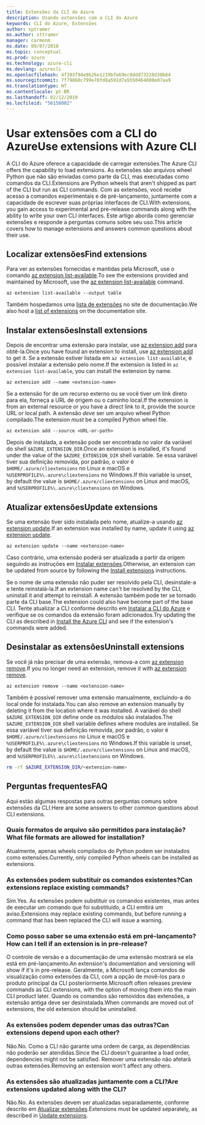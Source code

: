 ```yaml
---
title: Extensões da CLI do Azure
description: Usando extensões com a CLI do Azure
keywords: CLI do Azure, Extensões
author: sptramer
ms.author: sttramer
manager: carmonm
ms.date: 09/07/2018
ms.topic: conceptual
ms.prod: azure
ms.technology: azure-cli
ms.devlang: azurecli
ms.openlocfilehash: 4f203f94e9b26e1219bfe69ec0ddd73228d30b64
ms.sourcegitcommit: 7f79860c799e78fd8a591d7a5550464080e07aa9
ms.translationtype: HT
ms.contentlocale: pt-BR
ms.lasthandoff: 02/12/2019
ms.locfileid: "56158002"
---
```

# <a name="use-extensions-with-azure-cli"></a><span data-ttu-id="92dfe-104">Usar extensões com a CLI do Azure</span><span class="sxs-lookup"><span data-stu-id="92dfe-104">Use extensions with Azure CLI</span></span> 

<span data-ttu-id="92dfe-105">A CLI do Azure oferece a capacidade de carregar extensões.</span><span class="sxs-lookup"><span data-stu-id="92dfe-105">The Azure CLI offers the capability to load extensions.</span></span> <span data-ttu-id="92dfe-106">As extensões são arquivos wheel Python que não são enviadas como parte da CLI, mas executadas como comandos da CLI.</span><span class="sxs-lookup"><span data-stu-id="92dfe-106">Extensions are Python wheels that aren't shipped as part of the CLI but run as CLI commands.</span></span>
<span data-ttu-id="92dfe-107">Com as extensões, você recebe acesso a comandos experimentais e de pré-lançamento, juntamente com a capacidade de escrever suas próprias interfaces de CLI.</span><span class="sxs-lookup"><span data-stu-id="92dfe-107">With extensions, you gain access to experimental and pre-release commands along with the ability to write your own CLI interfaces.</span></span> <span data-ttu-id="92dfe-108">Este artigo aborda como gerenciar extensões e responde a perguntas comuns sobre seu uso.</span><span class="sxs-lookup"><span data-stu-id="92dfe-108">This article covers how to manage extensions and answers common questions about their use.</span></span>

## <a name="find-extensions"></a><span data-ttu-id="92dfe-109">Localizar extensões</span><span class="sxs-lookup"><span data-stu-id="92dfe-109">Find extensions</span></span>

<span data-ttu-id="92dfe-110">Para ver as extensões fornecidas e mantidas pela Microsoft, use o comando [az extension list-available](/cli/azure/extension#az-extension-list-available).</span><span class="sxs-lookup"><span data-stu-id="92dfe-110">To see the extensions provided and maintained by Microsoft, use the [az extension list-available](/cli/azure/extension#az-extension-list-available) command.</span></span>

```azurecli-interactive
az extension list-available --output table
```

<span data-ttu-id="92dfe-111">Também hospedamos uma [lista de extensões](azure-cli-extensions-list.md) no site de documentação.</span><span class="sxs-lookup"><span data-stu-id="92dfe-111">We also host a [list of extensions](azure-cli-extensions-list.md) on the documentation site.</span></span>

## <a name="install-extensions"></a><span data-ttu-id="92dfe-112">Instalar extensões</span><span class="sxs-lookup"><span data-stu-id="92dfe-112">Install extensions</span></span>

<span data-ttu-id="92dfe-113">Depois de encontrar uma extensão para instalar, use [az extension add](https://docs.microsoft.com/cli/azure/extension#az-extension-add) para obtê-la.</span><span class="sxs-lookup"><span data-stu-id="92dfe-113">Once you have found an extension to install, use [az extension add](https://docs.microsoft.com/cli/azure/extension#az-extension-add) to get it.</span></span> <span data-ttu-id="92dfe-114">Se a extensão estiver listada em `az extension list-available`, é possível instalar a extensão pelo nome.</span><span class="sxs-lookup"><span data-stu-id="92dfe-114">If the extension is listed in `az extension list-available`, you can install the extension by name.</span></span>

```azurecli-interactive
az extension add --name <extension-name>
```

<span data-ttu-id="92dfe-115">Se a extensão for de um recurso externo ou se você tiver um link direto para ela, forneça a URL de origem ou o caminho local.</span><span class="sxs-lookup"><span data-stu-id="92dfe-115">If the extension is from an external resource or you have a direct link to it, provide the source URL or local path.</span></span> <span data-ttu-id="92dfe-116">A extensão _deve_ ser um arquivo wheel Python compilado.</span><span class="sxs-lookup"><span data-stu-id="92dfe-116">The extension _must_ be a compiled Python wheel file.</span></span>

```azurecli-interactive
az extension add --source <URL-or-path>
```

<span data-ttu-id="92dfe-117">Depois de instalada, a extensão pode ser encontrada no valor da variável do shell `$AZURE_EXTENSION_DIR`.</span><span class="sxs-lookup"><span data-stu-id="92dfe-117">Once an extension is installed, it's found under the value of the `$AZURE_EXTENSION_DIR` shell variable.</span></span> <span data-ttu-id="92dfe-118">Se essa variável tiver sua definição removida, por padrão, o valor é `$HOME/.azure/cliextensions` no Linux e macOS e `%USERPROFILE%\.azure\cliextensions` no Windows.</span><span class="sxs-lookup"><span data-stu-id="92dfe-118">If this variable is unset, by default the value is `$HOME/.azure/cliextensions` on Linux and macOS, and `%USERPROFILE%\.azure\cliextensions` on Windows.</span></span>

## <a name="update-extensions"></a><span data-ttu-id="92dfe-119">Atualizar extensões</span><span class="sxs-lookup"><span data-stu-id="92dfe-119">Update extensions</span></span>

<span data-ttu-id="92dfe-120">Se uma extensão tiver sido instalada pelo nome, atualize-a usando [az extension update](https://docs.microsoft.com/cli/azure/extension#az-extension-update).</span><span class="sxs-lookup"><span data-stu-id="92dfe-120">If an extension was installed by name, update it using [az extension update](https://docs.microsoft.com/cli/azure/extension#az-extension-update).</span></span>

```azurecli-interactive
az extension update --name <extension-name>
```

<span data-ttu-id="92dfe-121">Caso contrário, uma extensão poderá ser atualizada a partir da origem seguindo as instruções em [Instalar extensões](#install-extensions).</span><span class="sxs-lookup"><span data-stu-id="92dfe-121">Otherwise, an extension can be updated from source by following the [Install extensions](#install-extensions) instructions.</span></span>

<span data-ttu-id="92dfe-122">Se o nome de uma extensão não puder ser resolvido pela CLI, desinstale-a e tente reinstalá-la.</span><span class="sxs-lookup"><span data-stu-id="92dfe-122">If an extension name can't be resolved by the CLI, uninstall it and attempt to reinstall.</span></span> <span data-ttu-id="92dfe-123">A extensão também pode ter se tornado parte da CLI base.</span><span class="sxs-lookup"><span data-stu-id="92dfe-123">The extension could also have become part of the base CLI.</span></span>
<span data-ttu-id="92dfe-124">Tente atualizar a CLI conforme descrito em [Instalar a CLI do Azure](install-azure-cli.md) e verifique se os comandos da extensão foram adicionados.</span><span class="sxs-lookup"><span data-stu-id="92dfe-124">Try updating the CLI as described in [Install the Azure CLI](install-azure-cli.md) and see if the extension's commands were added.</span></span>

## <a name="uninstall-extensions"></a><span data-ttu-id="92dfe-125">Desinstalar as extensões</span><span class="sxs-lookup"><span data-stu-id="92dfe-125">Uninstall extensions</span></span>

<span data-ttu-id="92dfe-126">Se você já não precisar de uma extensão, remova-a com [az extension remove](https://docs.microsoft.com/cli/azure/extension#az-extension-remove).</span><span class="sxs-lookup"><span data-stu-id="92dfe-126">If you no longer need an extension, remove it with [az extension remove](https://docs.microsoft.com/cli/azure/extension#az-extension-remove).</span></span>

```azurecli-interactive
az extension remove --name <extension-name>
```

<span data-ttu-id="92dfe-127">Também é possível remover uma extensão manualmente, excluindo-a do local onde foi instalada.</span><span class="sxs-lookup"><span data-stu-id="92dfe-127">You can also remove an extension manually by deleting it from the location where it was installed.</span></span> <span data-ttu-id="92dfe-128">A variável do shell `$AZURE_EXTENSION_DIR` define onde os módulos são instalados.</span><span class="sxs-lookup"><span data-stu-id="92dfe-128">The `$AZURE_EXTENSION_DIR` shell variable defines where modules are installed.</span></span>
<span data-ttu-id="92dfe-129">Se essa variável tiver sua definição removida, por padrão, o valor é `$HOME/.azure/cliextensions` no Linux e macOS e `%USERPROFILE%\.azure\cliextensions` no Windows.</span><span class="sxs-lookup"><span data-stu-id="92dfe-129">If this variable is unset, by default the value is `$HOME/.azure/cliextensions` on Linux and macOS, and `%USERPROFILE%\.azure\cliextensions` on Windows.</span></span>

```bash
rm -rf $AZURE_EXTENSION_DIR/<extension-name>
```

## <a name="faq"></a><span data-ttu-id="92dfe-130">Perguntas frequentes</span><span class="sxs-lookup"><span data-stu-id="92dfe-130">FAQ</span></span>

<span data-ttu-id="92dfe-131">Aqui estão algumas respostas para outras perguntas comuns sobre extensões da CLI.</span><span class="sxs-lookup"><span data-stu-id="92dfe-131">Here are some answers to other common questions about CLI extensions.</span></span>

### <a name="what-file-formats-are-allowed-for-installation"></a><span data-ttu-id="92dfe-132">Quais formatos de arquivo são permitidos para instalação?</span><span class="sxs-lookup"><span data-stu-id="92dfe-132">What file formats are allowed for installation?</span></span>

<span data-ttu-id="92dfe-133">Atualmente, apenas wheels compilados do Python podem ser instalados como extensões.</span><span class="sxs-lookup"><span data-stu-id="92dfe-133">Currently, only compiled Python wheels can be installed as extensions.</span></span>

### <a name="can-extensions-replace-existing-commands"></a><span data-ttu-id="92dfe-134">As extensões podem substituir os comandos existentes?</span><span class="sxs-lookup"><span data-stu-id="92dfe-134">Can extensions replace existing commands?</span></span>

<span data-ttu-id="92dfe-135">Sim.</span><span class="sxs-lookup"><span data-stu-id="92dfe-135">Yes.</span></span> <span data-ttu-id="92dfe-136">As extensões podem substituir os comandos existentes, mas antes de executar um comando que foi substituído, a CLI emitirá um aviso.</span><span class="sxs-lookup"><span data-stu-id="92dfe-136">Extensions may replace existing commands, but before running a command that has been replaced the CLI will issue a warning.</span></span>

### <a name="how-can-i-tell-if-an-extension-is-in-pre-release"></a><span data-ttu-id="92dfe-137">Como posso saber se uma extensão está em pré-lançamento?</span><span class="sxs-lookup"><span data-stu-id="92dfe-137">How can I tell if an extension is in pre-release?</span></span>

<span data-ttu-id="92dfe-138">O controle de versão e a documentação de uma extensão mostrará se ela está em pré-lançamento.</span><span class="sxs-lookup"><span data-stu-id="92dfe-138">An extension's documentation and versioning will show if it's in pre-release.</span></span> <span data-ttu-id="92dfe-139">Geralmente, a Microsoft lança comandos de visualização como extensões da CLI, com a opção de movê-los para o produto principal da CLI posteriormente.</span><span class="sxs-lookup"><span data-stu-id="92dfe-139">Microsoft often releases preview commands as CLI extensions, with the option of moving them into the main CLI product later.</span></span> <span data-ttu-id="92dfe-140">Quando os comandos são removidos das extensões, a extensão antiga deve ser desinstalada.</span><span class="sxs-lookup"><span data-stu-id="92dfe-140">When commands are moved out of extensions, the old extension should be uninstalled.</span></span> 

### <a name="can-extensions-depend-upon-each-other"></a><span data-ttu-id="92dfe-141">As extensões podem depender umas das outras?</span><span class="sxs-lookup"><span data-stu-id="92dfe-141">Can extensions depend upon each other?</span></span>

<span data-ttu-id="92dfe-142"> Não.</span><span class="sxs-lookup"><span data-stu-id="92dfe-142">No.</span></span> <span data-ttu-id="92dfe-143">Como a CLI não garante uma ordem de carga, as dependências não poderão ser atendidas.</span><span class="sxs-lookup"><span data-stu-id="92dfe-143">Since the CLI doesn't guarantee a load order, dependencies might not be satisfied.</span></span> <span data-ttu-id="92dfe-144">Remover uma extensão não afetará outras extensões.</span><span class="sxs-lookup"><span data-stu-id="92dfe-144">Removing an extension won't affect any others.</span></span>

### <a name="are-extensions-updated-along-with-the-cli"></a><span data-ttu-id="92dfe-145">As extensões são atualizadas juntamente com a CLI?</span><span class="sxs-lookup"><span data-stu-id="92dfe-145">Are extensions updated along with the CLI?</span></span>

<span data-ttu-id="92dfe-146"> Não.</span><span class="sxs-lookup"><span data-stu-id="92dfe-146">No.</span></span> <span data-ttu-id="92dfe-147">As extensões devem ser atualizadas separadamente, conforme descrito em [Atualizar extensões](#update-extensions).</span><span class="sxs-lookup"><span data-stu-id="92dfe-147">Extensions must be updated separately, as described in [Update extensions](#update-extensions).</span></span>
